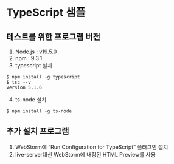 # TypeScript 샘플
## 테스트를 위한 프로그램 버전
1. Node.js : v19.5.0
2. npm : 9.3.1
3. typescript 설치
```shell
$ npm install -g typescript
$ tsc --v
Version 5.1.6
```
4. ts-node 설치
```shell
$ npm install -g ts-node
```

## 추가 설치 프로그램
1. WebStorm에 “Run Configuration for TypeScript” 플러그인 설치
2. live-server대신 WebStorm에 내장된 HTML Preview를 사용
